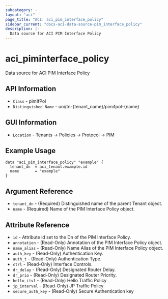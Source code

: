 ```yaml
---
subcategory: -
layout: "aci"
page_title: "ACI: aci_pim_interface_policy"
sidebar_current: "docs-aci-data-source-pim_interface_policy"
description: |-
  Data source for ACI PIM Interface Policy
---
```


# aci_piminterface_policy #

Data source for ACI PIM Interface Policy

## API Information ##

* `Class` - pimIfPol
* `Distinguished Name` - uni/tn-{tenant_name}/pimifpol-{name}

## GUI Information ##

* `Location` - Tenants -> Policies -> Protocol -> PIM

## Example Usage ##

```hcl
data "aci_pim_interface_policy" "example" {
  tenant_dn  = aci_tenant.example.id
  name       = "example"
}
```

## Argument Reference ##

* `tenant_dn` - (Required) Distinguished name of the parent Tenant object.
* `name` - (Required) Name of the PIM Interface Policy object.

## Attribute Reference ##
* `id` - Attribute id set to the Dn of the PIM Interface Policy.
* `annotation` - (Read-Only) Annotation of the PIM Interface Policy object.
* `name_alias` - (Read-Only) Name Alias of the PIM Interface Policy object.
* `auth_key` - (Read-Only) Authentication Key.
* `auth_t` - (Read-Only) Authentication Type. 
* `ctrl` - (Read-Only) Interface Controls. 
* `dr_delay` - (Read-Only) Designated Router Delay. 
* `dr_prio` - (Read-Only) Designated Router Priority. 
* `hello_itvl` - (Read-Only) Hello Traffic Policy
* `jp_interval` - (Read-Only) JP Traffic Policy
* `secure_auth_key` - (Read-Only) Secure Authentication key

